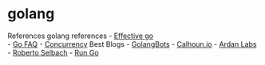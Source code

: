 # golang

References
    golang references
    - [Effective go](https://golang.org/doc/effective_go.html)  \
    - [Go FAQ](https://golang.org/doc/faq)
    - [Concurrency](https://github.com/golang/go/wiki/LearnConcurrency)
    Best Blogs
    - [GolangBots](https://golangbot.com)
    - [Calhoun.io](https://www.calhoun.io/)
    - [Ardan Labs](https://www.ardanlabs.com/blog/)
    - [Roberto Selbach](https://roberto.selbach.ca/blog/)
    - [Run Go](https://medium.com/rungo)


